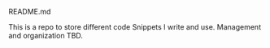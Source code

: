 README.md

This is a repo to store different code Snippets I write and use. Management and organization TBD.